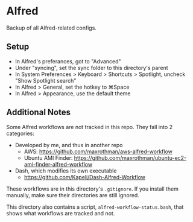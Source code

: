 # Alfred
Backup of all Alfred-related configs.

## Setup
* In Alfred's preferances, got to "Advanced"
* Under "syncing", set the sync folder to this directory's parent
* In System Preferences > Keyboard > Shortcuts > Spotlight, uncheck "Show Spotlight search"
* In Alfred > General, set the hotkey to ⌘Space
* In Alfred > Appearance, use the default theme

## Additional Notes
Some Alfred workflows are not tracked in this repo. They fall into 2 categories:

* Developed by me, and thus in another repo
  * AWS: https://github.com/maxrothman/aws-alfred-workflow
  * Ubuntu AMI Finder: https://github.com/maxrothman/ubuntu-ec2-ami-finder-alfred-workflow
* Dash, which modifies its own executable
  * https://github.com/Kapeli/Dash-Alfred-Workflow

These workflows are in this directory's `.gitignore`. If you install them manually, make sure their directories are still ignored.

This directory also contains a script, `alfred-workflow-status.bash`, that shows what workflows are tracked and not.
